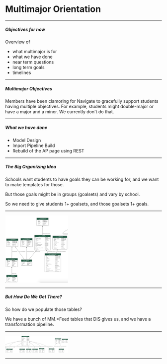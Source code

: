 # Multimajor Orientation

---

##### Objectives for now

Overview of

* what multimajor is for
* what we have done
* near term questions
* long term goals
* timelines

---

##### Multimajor Objectives

Members have been clamoring for Navigate to gracefully support students having multiple objectives.  For example, students might double-major or have a major and a minor.  We currently don't do that.

---

##### What we have done

* Model Design
* Import Pipeline Build
* Rebuild of the AP page using REST

---

##### The Big Organizing Idea

Schools want students to have goals they can be working for, and we want to make templates for those.

But those goals might be in groups (goalsets) and vary by school.

So we need to give students 1+ goalsets, and those goalsets 1+ goals.

---

<img src="img/goalsets.png" alt="Goalsets" height="40%" width="40%">

---

##### But How Do We Get There?

So how do we populate those tables?

We have a bunch of MM.*Feed tables that DIS gives us, and we have a transformation pipeline.

---

<img src="img/feeds.png" alt="Goalsets" height="40%" width="40%">

---
